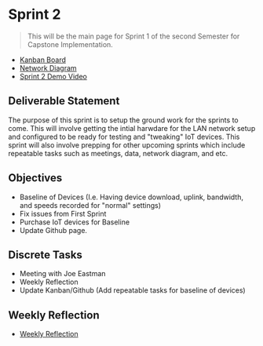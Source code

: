 # Sprint 2
> This will be the main page for Sprint 1 of the second Semester for Capstone Implementation.

* [Kanban Board](https://github.com/users/seabar24/projects/3)
* [Network Diagram](https://drive.google.com/file/d/1zrc5vB-Zh1cNHJ6gfCdMh-HSubxW-pPK/view?usp=sharing)
* [Sprint 2 Demo Video]()

## Deliverable Statement
The purpose of this sprint is to setup the ground work for the sprints to come. This will involve getting the intial harwdare for the LAN network setup and configured to be ready for testing and "tweaking" IoT devices. This sprint will also involve prepping for other upcoming sprints which include repeatable tasks such as meetings, data, network diagram, and etc.
## Objectives
- Baseline of Devices (I.e. Having device download, uplink, bandwidth, and speeds recorded for "normal" settings)
- Fix issues from First Sprint
- Purchase IoT devices for Baseline
- Update Github page.
## Discrete Tasks
- Meeting with Joe Eastman
- Weekly Reflection
- Update Kanban/Github (Add repeatable tasks for baseline of devices)

## Weekly Reflection
- [Weekly Reflection](https://github.com/seabar24/Capstone/wiki/Weekly-Reflection)
